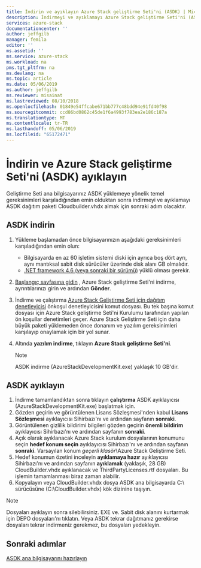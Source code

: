 ```yaml
---
title: İndirin ve ayıklayın Azure Stack geliştirme Seti'ni (ASDK) | Microsoft Docs
description: İndirmeyi ve ayıklamayı Azure Stack geliştirme Seti'ni (ASDK) açıklar.
services: azure-stack
documentationcenter: ''
author: jeffgilb
manager: femila
editor: ''
ms.assetid: ''
ms.service: azure-stack
ms.workload: na
pms.tgt_pltfrm: na
ms.devlang: na
ms.topic: article
ms.date: 05/06/2019
ms.author: jeffgilb
ms.reviewer: misainat
ms.lastreviewed: 08/10/2018
ms.openlocfilehash: 01849e54ffcabe671bb777c48bdd94e91fd40f98
ms.sourcegitcommit: ccd86bd0862c45de1f6a4993f783ea2e186c187a
ms.translationtype: MT
ms.contentlocale: tr-TR
ms.lasthandoff: 05/06/2019
ms.locfileid: "65172471"
---
```

# <a name="download-and-extract-the-azure-stack-development-kit-asdk"></a>İndirin ve Azure Stack geliştirme Seti'ni (ASDK) ayıklayın
Geliştirme Seti ana bilgisayarınız ASDK yüklemeye yönelik temel gereksinimleri karşıladığından emin olduktan sonra indirmeyi ve ayıklamayı ASDK dağıtım paketi Cloudbuilder.vhdx almak için sonraki adım olacaktır.

## <a name="download-the-asdk"></a>ASDK indirin
1. Yükleme başlamadan önce bilgisayarınızın aşağıdaki gereksinimleri karşıladığından emin olun:

   - Bilgisayarda en az 60 işletim sistemi diski için ayrıca boş dört ayrı, aynı mantıksal sabit disk sürücüler üzerinde disk alanı GB olmalıdır.
   - [.NET framework 4.6 (veya sonraki bir sürümü)](https://dotnet.microsoft.com/download/dotnet-framework-runtime/net46) yüklü olması gerekir.

2. [Başlangıç sayfasına gidin](https://azure.microsoft.com/overview/azure-stack/try/?v=try) , Azure Stack geliştirme Seti'ni indirme, ayrıntılarınızı girin ve ardından **Gönder**.
3. İndirme ve çalıştırma [Azure Stack Geliştirme Seti için dağıtım denetleyicisi](https://go.microsoft.com/fwlink/?LinkId=828735&clcid=0x409) önkoşul denetleyicisini komut dosyası. Bu tek başına komut dosyası için Azure Stack geliştirme Seti'ni Kurulumu tarafından yapılan ön koşullar denetimleri geçer. Azure Stack Geliştirme Seti için daha büyük paketi yüklemeden önce donanım ve yazılım gereksinimleri karşılayıp onaylamak için bir yol sunar.
4. Altında **yazılım indirme**, tıklayın **Azure Stack geliştirme Seti'ni**.

   > [!NOTE]
   > ASDK indirme (AzureStackDevelopmentKit.exe) yaklaşık 10 GB'dir.

## <a name="extract-the-asdk"></a>ASDK ayıklayın
1. İndirme tamamlandıktan sonra tıklayın **çalıştırma** ASDK ayıklayıcısı (AzureStackDevelopmentKit.exe) başlatmak için.
2. Gözden geçirin ve görüntülenen Lisans Sözleşmesi'nden kabul **Lisans Sözleşmesi** ayıklayıcısı Sihirbazı'nı ve ardından sayfanın **sonraki**.
3. Görüntülenen gizlilik bildirimi bilgileri gözden geçirin **önemli bildirim** ayıklayıcısı Sihirbazı'nı ve ardından sayfanın **sonraki**.
4. Açık olarak ayıklanacak Azure Stack kurulum dosyalarının konumunu seçin **hedef konum seçin** ayıklayıcısı Sihirbazı'nı ve ardından sayfanın **sonraki**. Varsayılan konum *geçerli klasör*\Azure Stack Geliştirme Seti. 
5. Hedef konumun özetini inceleyin **ayıklamaya hazır** ayıklayıcısı Sihirbazı'nı ve ardından sayfanın **ayıklamak** (yaklaşık, 28 GB) CloudBuilder.vhdx ayıklanacak ve ThirdPartyLicenses.rtf dosyaları. Bu işlemin tamamlanması biraz zaman alabilir.
6. Kopyalayın veya CloudBuilder.vhdx dosya ASDK ana bilgisayarda C:\ sürücüsüne (C:\CloudBuilder.vhdx) kök dizinine taşıyın.

> [!NOTE]
> Dosyaları ayıklayın sonra silebilirsiniz. EXE ve. Sabit disk alanını kurtarmak için DEPO dosyaları'nı tıklatın. Veya ASDK tekrar dağıtmanız gerekirse dosyaları tekrar indirmeniz gerekmez, bu dosyaları yedekleyin.


## <a name="next-steps"></a>Sonraki adımlar
[ASDK ana bilgisayarını hazırlayın](asdk-prepare-host.md)